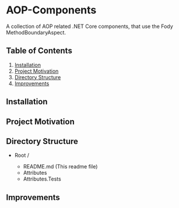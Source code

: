 # AOP-Components
A collection of AOP related .NET Core components, that use the Fody MethodBoundaryAspect.

## Table of Contents

1. [Installation](#installation)
2. [Project Motivation](#motivation)
3. [Directory Structure](#directoryStructure)
4. [Improvements](#improvements)

## Installation <a name="installation"></a>

## Project Motivation <a name="motivation"></a>

## Directory Structure <a name="directoryStructure"></a>

- Root /

    - README.md  (This readme file)
    - Attributes
    - Attributes.Tests
    
## Improvements <a name="improvements"></a>
